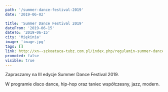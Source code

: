 ```yaml
---
path: '/summer-dance-festival-2019'
date: '2019-06-02'

title: 'Summer Dance Festival 2019'
dateFrom: '2019-06-15'
dateTo: '2019-06-15'
city: 'Miękinia'
image: 'image.jpg'
tags: []
link: http://xn--szkoataca-tubz.com.pl/index.php/regulamin-summer-dance-festival-19/
promoted: false
visible: true
---
```

Zapraszamy na III edycje Summer Dance Festival 2019.

W programie disco dance, hip-hop oraz taniec współczesny, jazz, modern.